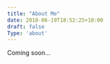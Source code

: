 ```yaml
---
title: "About Me"
date: 2018-06-19T18:52:25+10:00
draft: false
Type: 'about'
---
```


Coming soon...